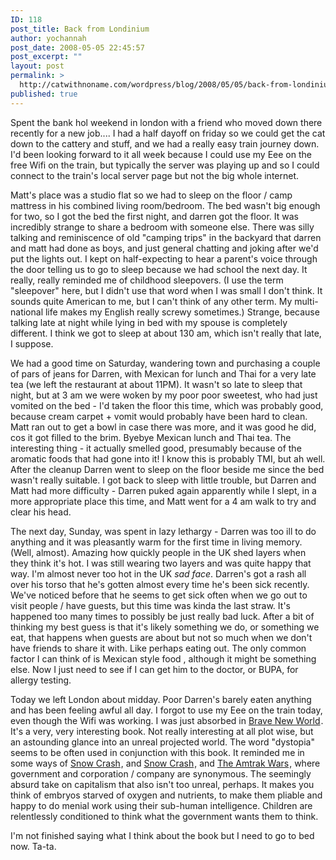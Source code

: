 ```yaml
---
ID: 118
post_title: Back from Londinium
author: yochannah
post_date: 2008-05-05 22:45:57
post_excerpt: ""
layout: post
permalink: >
  http://catwithnoname.com/wordpress/blog/2008/05/05/back-from-londinium/
published: true
---
```

Spent the bank hol weekend in london with a friend who moved down there recently for a new job.... I had a half dayoff on friday so we could get the cat down to the cattery and stuff, and we had a really easy train journey down. I'd been looking forward to it all week because I could use my Eee on the free Wifi on the train, but typically the server was playing up and so I could connect to the train's local server page but not the big whole internet. 

Matt's place was a studio flat so we had to sleep on the floor / camp mattress in his combined living room/bedroom. The bed wasn't big enough for two, so I got the bed the first night, and darren got the floor. It was incredibly strange to share a bedroom with someone else. There was silly talking and reminiscence of old "camping trips" in the backyard that darren and matt had done as boys, and just general chatting and joking after we'd put the lights out. I kept on half-expecting to hear a parent's voice through the door telling us to go to sleep because we had school the next day. It really, really reminded me of childhood sleepovers. (I use the term "sleepover" here, but I didn't use that word when I was small I don't think. It sounds quite American to me, but I can't think of any other term. My multi-national life makes my English really screwy sometimes.) Strange, because talking late at night while lying in bed with my spouse is completely different. I think we got to sleep at about 130 am, which isn't really that late, I suppose.

We had a good time on Saturday, wandering town and purchasing a couple of pars of jeans for Darren, with Mexican for lunch and Thai for a very late tea (we left the restaurant at about 11PM). It wasn't so late to sleep that night, but at 3 am we were woken by my poor poor sweetest, who had just vomited on the bed - I'd taken the floor this time, which was probably good, because cream carpet + vomit would probably have been hard to clean. Matt ran out to get a bowl in case there was more, and it was good he did, cos it got filled to the brim. Byebye Mexican lunch and Thai tea. The interesting thing - it actually smelled good, presumably because of the aromatic foods that had gone into it! I know this is probably TMI, but ah well. After the cleanup Darren went to sleep on the floor beside me since the bed wasn't really suitable. I got back to sleep with little trouble, but Darren and Matt had more difficulty - Darren puked again apparently while I slept, in a more appropriate place this time, and Matt went for a 4 am walk to try and clear his head. 

The next day, Sunday, was spent in lazy lethargy - Darren was too ill to do anything and it was pleasantly warm for the first time in living memory. (Well, almost). Amazing how quickly people in the UK shed layers when they think it's hot. I was still wearing two layers and was quite happy that way. I'm almost never too hot in the UK *sad face*. Darren's got a rash all over his torso that he's gotten almost every time he's been sick recently. We've noticed before that he seems to get sick often when we go out to visit people / have guests, but this time was kinda the last straw. It's happened too many times to possibly be just really bad luck. After a bit of thinking my best guess is that it's likely something we do, or something we eat, that happens when guests are about but not so much when we don't have friends to share it with. Like perhaps eating out. The only common factor I can think of is Mexican style food , although it might be something else. Now I just need to see if I can get him to the doctor, or BUPA, for allergy testing.  

Today we left London about midday. Poor Darren's barely eaten anything and has been feeling awful all day. I forgot to use my Eee on the train today, even though the Wifi was working. I was just absorbed in <a href="http://www.amazon.co.uk/gp/product/0099518473?ie=UTF8&tag=cat09-21&linkCode=as2&camp=1634&creative=6738&creativeASIN=0099518473">Brave New World</a><img src="http://www.assoc-amazon.co.uk/e/ir?t=cat09-21&l=as2&o=2&a=0099518473" width="1" height="1" border="0" alt="" style="border:none !important; margin:0px !important;" />. It's a very, very interesting book. Not really interesting at all plot wise, but an astounding glance into an unreal projected world. The word "dystopia" seems to be often used in conjunction with this book. It reminded me in some ways of <a href="http://www.amazon.co.uk/gp/product/0140232923?ie=UTF8&tag=cat09-21&linkCode=as2&camp=1634&creative=6738&creativeASIN=0140232923">Snow Crash</a><img src="http://www.assoc-amazon.co.uk/e/ir?t=cat09-21&l=as2&o=2&a=0140232923" width="1" height="1" border="0" alt="" style="border:none !important; margin:0px !important;" />, and <a href="http://www.amazon.co.uk/gp/product/0140232923?ie=UTF8&tag=cat09-21&linkCode=as2&camp=1634&creative=6738&creativeASIN=0140232923">Snow Crash</a><img src="http://www.assoc-amazon.co.uk/e/ir?t=cat09-21&l=as2&o=2&a=0140232923" width="1" height="1" border="0" alt="" style="border:none !important; margin:0px !important;" />, and <a href="http://www.amazon.co.uk/gp/product/0722185170?ie=UTF8&tag=cat09-21&linkCode=as2&camp=1634&creative=6738&creativeASIN=0722185170">The Amtrak Wars</a><img src="http://www.assoc-amazon.co.uk/e/ir?t=cat09-21&l=as2&o=2&a=0722185170" width="1" height="1" border="0" alt="" style="border:none !important; margin:0px !important;" />, where government and corporation / company are synonymous. The seemingly absurd take on capitalism that also isn't too unreal, perhaps. It makes you think of embryos starved of oxygen and nutrients, to make them pliable and happy to do menial work using their sub-human intelligence. Children are relentlessly conditioned to think what the government wants them to think.  

I'm not finished saying what I think about the book but I need to go to bed now. Ta-ta.
